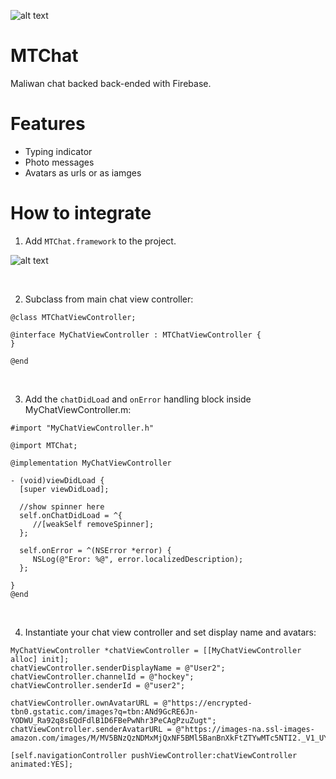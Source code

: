 ![alt text](https://www.dropbox.com/s/k0y1g9a6ea8an0b/logo.png?dl=1)
<br>
# MTChat
Maliwan chat backed back-ended with Firebase.
<br>
# Features
- Typing indicator
- Photo messages
- Avatars as urls or as iamges

# How to integrate

1. Add `MTChat.framework` to the project.

 ![alt text](https://www.dropbox.com/s/3evc6bqqq4dhtsd/mtchattestproj.png?dl=1)
 
<br>

2. Subclass from main chat view controller:
 ```
 @class MTChatViewController;
 
 @interface MyChatViewController : MTChatViewController {
 }
 
 @end
```
<br>

3. Add the `chatDidLoad` and `onError` handling block inside MyChatViewController.m:

```
#import "MyChatViewController.h"

@import MTChat;

@implementation MyChatViewController

- (void)viewDidLoad {
  [super viewDidLoad];
  
  //show spinner here
  self.onChatDidLoad = ^{
     //[weakSelf removeSpinner];
  };
  
  self.onError = ^(NSError *error) {
     NSLog(@"Eror: %@", error.localizedDescription);
  };
  
}
@end
```
<br>

4. Instantiate your chat view controller and set display name and avatars:
```
MyChatViewController *chatViewController = [[MyChatViewController alloc] init];
chatViewController.senderDisplayName = @"User2";
chatViewController.channelId = @"hockey";
chatViewController.senderId = @"user2";
    
chatViewController.ownAvatarURL = @"https://encrypted-tbn0.gstatic.com/images?q=tbn:ANd9GcRE6Jn-YODWU_Ra92q8sEQdFdlB1D6FBePwNhr3PeCAgPzuZugt";
chatViewController.senderAvatarURL = @"https://images-na.ssl-images-amazon.com/images/M/MV5BNzQzNDMxMjQxNF5BMl5BanBnXkFtZTYwMTc5NTI2._V1_UY317_CR7,0,214,317_AL_.jpg";
    
[self.navigationController pushViewController:chatViewController animated:YES];
```
